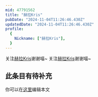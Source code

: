 ```yaml
---
mid: 47791562
title: "赫拉Kris"
pubDate: "2024-11-04T11:26:46.430Z"
updatedDate: "2024-11-04T11:26:46.430Z"
profile:
  {
    Nickname: ["赫拉Kris"],
  }
---
```


关注[赫拉Kris](https://space.bilibili.com/47791562)谢谢喵~ 关注[赫拉Kris](https://space.bilibili.com/47791562)谢谢喵~

## 此条目有待补充
你可以在[这里](https://github.com/Yuhanawa/VTuber.ICU-Content/edit/master/v/赫拉Kris/index.md)编辑本文
